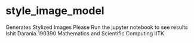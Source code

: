 # style_image_model
Generates Stylized Images
Please Run the jupyter notebook to see results
Ishit Darania
190390
Mathematics and Scientific Computing IITK
